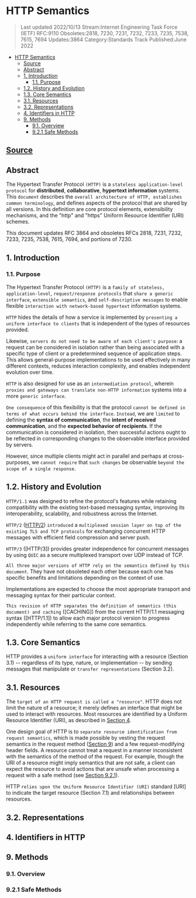 # HTTP Semantics

> Last updated 2022/10/13
> Stream:Internet Engineering Task Force (IETF)
> RFC:9110
> Obsoletes:2818, 7230, 7231, 7232, 7233, 7235, 7538, 7615, 7694
> Updates:3864
> Category:Standards Track
> Published:June 2022

- [HTTP Semantics](#http-semantics)
  - [Source](#source)
  - [Abstract](#abstract)
  - [1. Introduction](#1-introduction)
    - [1.1. Purpose](#11-purpose)
  - [1.2. History and Evolution](#12-history-and-evolution)
  - [1.3. Core Semantics](#13-core-semantics)
  - [3.1. Resources](#31-resources)
  - [3.2. Representations](#32-representations)
  - [4. Identifiers in HTTP](#4-identifiers-in-http)
  - [9. Methods](#9-methods)
    - [9.1. Overview](#91-overview)
    - [9.2.1 Safe Methods](#921-safe-methods)

## [Source](https://www.rfc-editor.org/rfc/rfc9110)

## Abstract

The Hypertext Transfer Protocol `(HTTP)` is a `stateless application-level protocol` for **distributed**, **collaborative**, **hypertext information** systems. This `document` describes the `overall architecture of HTTP, establishes common terminology`, and defines aspects of the protocol that are shared by all versions. In this definition are core protocol elements, extensibility mechanisms, and the "http" and "https" Uniform Resource Identifier (URI) schemes.

This document updates RFC 3864 and obsoletes RFCs 2818, 7231, 7232, 7233, 7235, 7538, 7615, 7694, and portions of 7230.

## 1. Introduction

### 1.1. Purpose

The Hypertext Transfer Protocol `(HTTP)` is a `family of stateless, application-level`, `request/response protocols` that `share a generic interface`, `extensible semantics`, and `self-descriptive messages` to enable flexible `interaction with network-based hypertext` information systems.

`HTTP` hides the details of how a service is implemented by `presenting a uniform interface to clients` that is independent of the types of resources provided.

Likewise, `servers do not need to be aware of each client's purpose`: a request can be considered in isolation rather than being associated with a specific type of client or a predetermined sequence of application steps. This allows general-purpose implementations to be used effectively in many different contexts, reduces interaction complexity, and enables independent evolution over time.

`HTTP` is also designed for use as an `intermediation protocol`, wherein `proxies and gateways can translate non-HTTP information` systems into a more `generic interface`.

`One consequence` of this flexibility is that the protocol `cannot be defined in terms of what occurs behind the interface`. `Instead`, we are `limited` to defining the **syntax of communication**, the **intent of received communication**, and the **expected behavior of recipients**. If the communication is considered in isolation, then successful actions ought to be reflected in corresponding changes to the observable interface provided by servers.

However, since multiple clients might act in parallel and perhaps at cross-purposes, we `cannot require` that `such changes` be observable `beyond the scope of a single response`.

## 1.2. History and Evolution

`HTTP/1.1` was designed to refine the protocol's features while retaining compatibility with the existing text-based messaging syntax, improving its interoperability, scalability, and robustness across the Internet.

`HTTP/2` ([HTTP/2](https://www.rfc-editor.org/rfc/rfc9110#HTTP2)) `introduced` a `multiplexed session layer on top of the existing TLS and TCP protocols` for exchanging concurrent HTTP messages with efficient field compression and server push.

`HTTP/3` ([HTTP/3]) provides greater independence for concurrent messages by using `QUIC` as a secure multiplexed transport over UDP instead of TCP.

`All three major versions of HTTP rely on the semantics defined by this document`. They have not obsoleted each other because each one has specific benefits and limitations depending on the context of use.

Implementations are expected to choose the most appropriate transport and messaging syntax for their particular context.

`This revision of HTTP separates the definition of semantics (this document) and caching` ([CACHING]) from the current HTTP/1.1 messaging syntax ([HTTP/1.1]) to allow each major protocol version to progress independently while referring to the same core semantics.

## 1.3. Core Semantics

HTTP provides a `uniform interface` for interacting with a resource (Section 3.1) -- regardless of its type, nature, or implementation -- by sending messages that manipulate or `transfer representations` (Section 3.2).

## 3.1. Resources

The `target of an HTTP request is called a "resource"`. HTTP does not limit the nature of a resource; it merely defines an interface that might be used to interact with resources. Most resources are identified by a Uniform Resource Identifier (URI), as described in [Section 4](#4-identifiers-in-http).

One design goal of HTTP is to `separate resource identification from request semantics`, which is made possible by vesting the request semantics in the request method ([Section 9](#91-overview)) and a few request-modifying header fields. A resource cannot treat a request in a manner inconsistent with the semantics of the method of the request. For example, though the URI of a resource might imply semantics that are not safe, a client can expect the resource to avoid actions that are unsafe when processing a request with a safe method (see [Section 9.2.1](#921-safe-methods)).

HTTP `relies upon the Uniform Resource Identifier (URI)` standard [URI] to indicate the target resource (Section 7.1) and relationships between resources.

## 3.2. Representations

## 4. Identifiers in HTTP

## 9. Methods

### 9.1. Overview

### 9.2.1 Safe Methods
